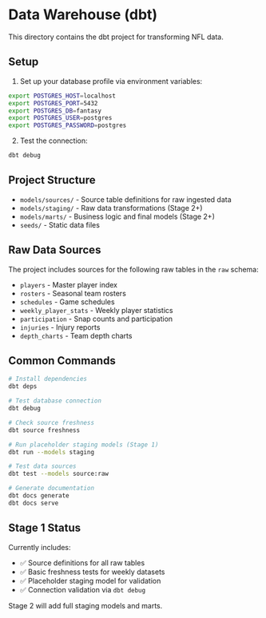 # Data Warehouse (dbt)

This directory contains the dbt project for transforming NFL data.

## Setup

1. Set up your database profile via environment variables:

```bash
export POSTGRES_HOST=localhost
export POSTGRES_PORT=5432
export POSTGRES_DB=fantasy
export POSTGRES_USER=postgres
export POSTGRES_PASSWORD=postgres
```

2. Test the connection:

```bash
dbt debug
```

## Project Structure

- `models/sources/` - Source table definitions for raw ingested data
- `models/staging/` - Raw data transformations (Stage 2+)
- `models/marts/` - Business logic and final models (Stage 2+)
- `seeds/` - Static data files

## Raw Data Sources

The project includes sources for the following raw tables in the `raw` schema:
- `players` - Master player index
- `rosters` - Seasonal team rosters  
- `schedules` - Game schedules
- `weekly_player_stats` - Weekly player statistics
- `participation` - Snap counts and participation
- `injuries` - Injury reports
- `depth_charts` - Team depth charts

## Common Commands

```bash
# Install dependencies
dbt deps

# Test database connection
dbt debug

# Check source freshness
dbt source freshness

# Run placeholder staging models (Stage 1)
dbt run --models staging

# Test data sources
dbt test --models source:raw

# Generate documentation
dbt docs generate
dbt docs serve
```

## Stage 1 Status

Currently includes:
- ✅ Source definitions for all raw tables
- ✅ Basic freshness tests for weekly datasets
- ✅ Placeholder staging model for validation
- ✅ Connection validation via `dbt debug`

Stage 2 will add full staging models and marts.